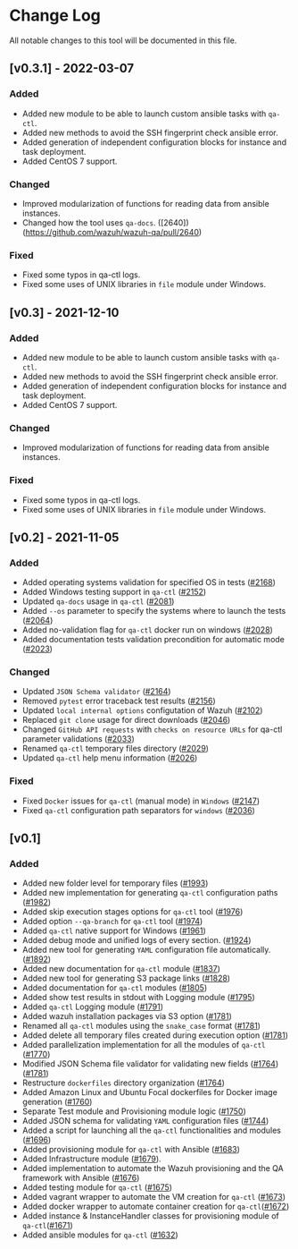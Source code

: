 # Change Log
All notable changes to this tool will be documented in this file.

## [v0.3.1] - 2022-03-07

### Added

- Added new module to be able to launch custom ansible tasks with `qa-ctl`.
- Added new methods to avoid the SSH fingerprint check ansible error.
- Added generation of independent configuration blocks for instance and task deployment.
- Added CentOS 7 support.


### Changed

- Improved modularization of functions for reading data from ansible instances.
- Changed how the tool uses `qa-docs`. ([2640])(https://github.com/wazuh/wazuh-qa/pull/2640)


### Fixed

- Fixed some typos in qa-ctl logs.
- Fixed some uses of UNIX libraries in `file` module under Windows.


## [v0.3] - 2021-12-10

### Added

- Added new module to be able to launch custom ansible tasks with `qa-ctl`.
- Added new methods to avoid the SSH fingerprint check ansible error.
- Added generation of independent configuration blocks for instance and task deployment.
- Added CentOS 7 support.
### Changed

- Improved modularization of functions for reading data from ansible instances.

### Fixed

- Fixed some typos in qa-ctl logs.
- Fixed some uses of UNIX libraries in `file` module under Windows.


## [v0.2] - 2021-11-05

### Added
- Added operating systems validation for specified OS in tests ([#2168](https://github.com/wazuh/wazuh-qa/pull/2168))
- Added Windows testing support in `qa-ctl` ([#2152](https://github.com/wazuh/wazuh-qa/pull/2152))
- Updated `qa-docs` usage in `qa-ctl` ([#2081](https://github.com/wazuh/wazuh-qa/pull/2081))
- Added `--os` parameter to specify the systems where to launch the tests ([#2064](https://github.com/wazuh/wazuh-qa/pull/2064))
- Added no-validation flag for `qa-ctl` docker run on windows ([#2028](https://github.com/wazuh/wazuh-qa/pull/2028))
- Added documentation tests validation precondition for automatic mode ([#2023](https://github.com/wazuh/wazuh-qa/issues/2023))


### Changed
- Updated `JSON Schema validator` ([#2164](https://github.com/wazuh/wazuh-qa/issues/2164))
- Removed `pytest` error traceback test results ([#2156](https://github.com/wazuh/wazuh-qa/pull/2156))
- Updated `local internal options` configutation of Wazuh ([#2102](https://github.com/wazuh/wazuh-qa/pull/2102))
- Replaced `git clone` usage for direct downloads ([#2046](https://github.com/wazuh/wazuh-qa/pull/2046))
- Changed `GitHub API requests` with `checks on resource URLs` for qa-ctl parameter validations ([#2033](https://github.com/wazuh/wazuh-qa/pull/2033))
- Renamed `qa-ctl` temporary files directory ([#2029](https://github.com/wazuh/wazuh-qa/pull/2029))
- Updated `qa-ctl` help menu information ([#2026](https://github.com/wazuh/wazuh-qa/pull/2026))


### Fixed
- Fixed `Docker` issues for `qa-ctl` (manual mode) in `Windows` ([#2147](https://github.com/wazuh/wazuh-qa/pull/2147))
- Fixed `qa-ctl` configuration path separators for `windows` ([#2036](https://github.com/wazuh/wazuh-qa/pull/2036))


## [v0.1]


### Added
  - Added new folder level for temporary files ([#1993](https://github.com/wazuh/wazuh-qa/pull/1993))
  - Added new implementation for generating `qa-ctl` configuration paths ([#1982](https://github.com/wazuh/wazuh-qa/pull/1982))
  - Added skip execution stages options for `qa-ctl` tool ([#1976](https://github.com/wazuh/wazuh-qa/pull/1976))
  - Added option `--qa-branch` for `qa-ctl` tool ([#1974](https://github.com/wazuh/wazuh-qa/pull/1974))
  - Added `qa-ctl` native support for Windows ([#1961](https://github.com/wazuh/wazuh-qa/pull/1961))
  - Added debug mode and unified logs of  every section. ([#1924](https://github.com/wazuh/wazuh-qa/pull/1924))
  - Added new tool for generating `YAML` configuration file automatically. ([#1892](https://github.com/wazuh/wazuh-qa/pull/1892))
  - Added new documentation for `qa-ctl` module ([#1837](https://github.com/wazuh/wazuh-qa/pull/1837))
  - Added new tool for generating S3 package links ([#1828](https://github.com/wazuh/wazuh-qa/pull/1828))
  - Added documentation for `qa-ctl` modules ([#1805](https://github.com/wazuh/wazuh-qa/pull/1805))
  - Added show test results in stdout with Logging module ([#1795](https://github.com/wazuh/wazuh-qa/pull/1795))
  - Added `qa-ctl` Logging module ([#1791](https://github.com/wazuh/wazuh-qa/pull/1791))
  - Added wazuh installation packages via S3 option ([#1781](https://github.com/wazuh/wazuh-qa/pull/1781))
  - Renamed all `qa-ctl` modules using the `snake_case` format ([#1781](https://github.com/wazuh/wazuh-qa/pull/1781))
  - Added delete all temporary files created during execution option ([#1781](https://github.com/wazuh/wazuh-qa/pull/1781))
  - Added parallelization implementation for all the modules of `qa-ctl` ([#1770](https://github.com/wazuh/wazuh-qa/pull/1770))
  - Modified JSON Schema file validator for validating new fields ([#1764](https://github.com/wazuh/wazuh-qa/pull/1764)) ([#1781](https://github.com/wazuh/wazuh-qa/pull/1781))
  - Restructure `dockerfiles` directory organization ([#1764](https://github.com/wazuh/wazuh-qa/pull/1764))
  - Added Amazon Linux and Ubuntu Focal dockerfiles for Docker image generation ([#1760](https://github.com/wazuh/wazuh-qa/pull/1760))
  - Separate Test module and Provisioning module logic ([#1750](https://github.com/wazuh/wazuh-qa/pull/1750))
  - Added JSON schema for validating `YAML` configuration files ([#1744](https://github.com/wazuh/wazuh-qa/pull/1744))
  - Added a script for launching all the `qa-ctl` functionalities and modules ([#1696](https://github.com/wazuh/wazuh-qa/pull/1696))
  - Added provisioning module for `qa-ctl` with Ansible ([#1683](https://github.com/wazuh/wazuh-qa/pull/1683))
  - Added Infrastructure module ([#1679](https://github.com/wazuh/wazuh-qa/pull/1679)).
  - Added implementation to automate the Wazuh provisioning and the QA framework with Ansible ([#1676](https://github.com/wazuh/wazuh-qa/pull/1676))
  - Added testing module for `qa-ctl` ([#1675](https://github.com/wazuh/wazuh-qa/pull/1675))
  - Added vagrant wrapper to automate the VM creation for `qa-ctl` ([#1673](https://github.com/wazuh/wazuh-qa/pull/1673))
  - Added docker wrapper to automate container creation for `qa-ctl`([#1672](https://github.com/wazuh/wazuh-qa/pull/1672))
  - Added instance & InstanceHandler classes for provisioning module of `qa-ctl`([#1671](https://github.com/wazuh/wazuh-qa/pull/1671))
  - Added ansible modules for `qa-ctl` ([#1632](https://github.com/wazuh/wazuh-qa/pull/1632))
